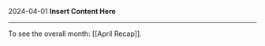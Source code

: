 2024-04-01
__Insert Content Here__
_______________________
To see the overall month: [[April Recap]].